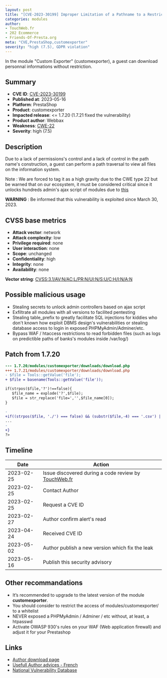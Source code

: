 ```yaml
---
layout: post
title: "[CVE-2023-30199] Improper Limitation of a Pathname to a Restricted Directory in Custom Exporter"
categories: modules
author:
- TouchWeb.fr
- 202 Ecommerce
- Friends-Of-Presta.org
meta: "CVE,PrestaShop,customexporter"
severity: "high (7.5), GDPR violation"
---
```


In the module "Custom Exporter" (customexporter), a guest can download personnal informations without restriction.

## Summary

* **CVE ID**: [CVE-2023-30199](https://cve.mitre.org/cgi-bin/cvename.cgi?name=CVE-2023-30199)
* **Published at**: 2023-05-16
* **Platform**: PrestaShop
* **Product**: customexporter
* **Impacted release**: <= 1.7.20 (1.7.21 fixed the vulnerability)
* **Product author**: Webbax
* **Weakness**: [CWE-22](https://cwe.mitre.org/data/definitions/22.html)
* **Severity**: high (7.5)

## Description

Due to a lack of permissions's control and a lack of control in the path name's construction, a guest can perform a path traversal to view all files on the information system.

Note : We are forced to tag it as a high gravity due to the CWE type 22 but be warned that on our ecosystem, it must be considered critical since it unlocks hundreds admin's ajax script of modules due to [this](https://github.com/PrestaShop/PrestaShop/blob/6c05518b807d014ee8edb811041e3de232520c28/classes/Tools.php#L1247)

**WARNING** : Be informed that this vulnerability is exploited since March 30, 2023.

## CVSS base metrics

* **Attack vector**: network
* **Attack complexity**: low
* **Privilege required**: none
* **User interaction**: none
* **Scope**: unchanged
* **Confidentiality**: high
* **Integrity**: none
* **Availability**: none

**Vector string**: [CVSS:3.1/AV:N/AC:L/PR:N/UI:N/S:U/C:H/I:N/A:N](https://nvd.nist.gov/vuln-metrics/cvss/v3-calculator?vector=AV:N/AC:L/PR:N/UI:N/S:U/C:H/I:N/A:N)

## Possible malicious usage

* Stealing secrets to unlock admin controllers based on ajax script
* Exfiltrate all modules with all versions to facilited pentesting
* Stealing table_prefix to greatly facilitate SQL injections for kiddies who don't known how exploit DBMS design's vulnerabilities or stealing database access to login in exposed PHPMyAdmin/Adminer/etc.
* Bypass WAF / htaccess restrictions to read forbidden files (such as logs on predictible paths of banks's modules inside /var/log/)


## Patch from 1.7.20

```diff
--- 1.7.20/modules/customexporter/downloads/download.php
+++ 1.7.21/modules/customexporter/downloads/download.php
- $file = Tools::getValue('file');
+ $file = basename(Tools::getValue('file'));

if(strpos($file,'?')!==false){
   $file_name = explode('?',$file);
   $file = str_replace('file=','',$file_name[0]);
}

-
+if((strpos($file, './') === false) && (substr($file,-4) === '.csv') || substr($file,-4) === '.txt'){
...
-
+}
?>
```

## Timeline

| Date | Action |
|--|--|
| 2023-02-25 | Issue discovered during a code review by [TouchWeb.fr](https://www.touchweb.fr) |
| 2023-02-25 | Contact Author |
| 2023-02-25 | Request a CVE ID |
| 2023-02-27 | Author confirm alert's read |
| 2023-04-24 | Received CVE ID |
| 2023-05-02 | Author publish a new version which fix the leak |
| 2023-05-16 | Publish this security advisory |

## Other recommandations

* It’s recommended to upgrade to the latest version of the module **customexporter**.
* You should consider to restrict the access of modules/customexporter/ to a whitelist
* NEVER exposed a PHPMyAdmin / Adminer / etc without, at least, a htpasswd
* Activate OWASP 930's rules on your WAF (Web application firewall) and adjust it for your Prestashop

## Links

* [Author download page](https://www.webbax.ch/2017/08/30/9-modules-prestashop-gratuits-offert-par-webbax/)
* [Usefull Author advices - French](https://www.youtube.com/watch?v=ZHerGwp0oq4&t=1855s)
* [National Vulnerability Database](https://nvd.nist.gov/vuln/detail/CVE-2023-30199)
